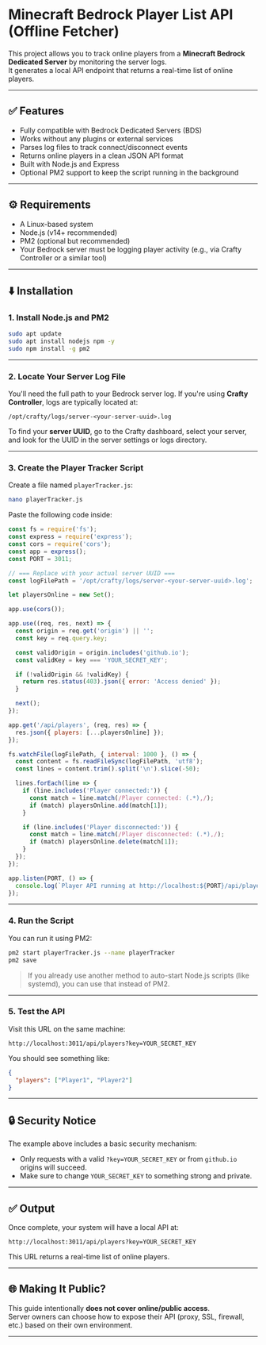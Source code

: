 # Minecraft Bedrock Player List API (Offline Fetcher)

This project allows you to track online players from a **Minecraft Bedrock Dedicated Server** by monitoring the server logs.  
It generates a local API endpoint that returns a real-time list of online players.

---

## ✅ Features

- Fully compatible with Bedrock Dedicated Servers (BDS)
- Works without any plugins or external services
- Parses log files to track connect/disconnect events
- Returns online players in a clean JSON API format
- Built with Node.js and Express
- Optional PM2 support to keep the script running in the background

---

## ⚙️ Requirements

- A Linux-based system
- Node.js (v14+ recommended)
- PM2 (optional but recommended)
- Your Bedrock server must be logging player activity (e.g., via Crafty Controller or a similar tool)

---

## ⬇️ Installation

### 1. Install Node.js and PM2

```bash
sudo apt update
sudo apt install nodejs npm -y
sudo npm install -g pm2
```

---

### 2. Locate Your Server Log File

You'll need the full path to your Bedrock server log. If you're using **Crafty Controller**, logs are typically located at:

```
/opt/crafty/logs/server-<your-server-uuid>.log
```

To find your **server UUID**, go to the Crafty dashboard, select your server, and look for the UUID in the server settings or logs directory.

---

### 3. Create the Player Tracker Script

Create a file named `playerTracker.js`:

```bash
nano playerTracker.js
```

Paste the following code inside:

```js
const fs = require('fs');
const express = require('express');
const cors = require('cors');
const app = express();
const PORT = 3011;

// === Replace with your actual server UUID ===
const logFilePath = '/opt/crafty/logs/server-<your-server-uuid>.log';

let playersOnline = new Set();

app.use(cors());

app.use((req, res, next) => {
  const origin = req.get('origin') || '';
  const key = req.query.key;

  const validOrigin = origin.includes('github.io');
  const validKey = key === 'YOUR_SECRET_KEY';

  if (!validOrigin && !validKey) {
    return res.status(403).json({ error: 'Access denied' });
  }

  next();
});

app.get('/api/players', (req, res) => {
  res.json({ players: [...playersOnline] });
});

fs.watchFile(logFilePath, { interval: 1000 }, () => {
  const content = fs.readFileSync(logFilePath, 'utf8');
  const lines = content.trim().split('\n').slice(-50);

  lines.forEach(line => {
    if (line.includes('Player connected:')) {
      const match = line.match(/Player connected: (.*),/);
      if (match) playersOnline.add(match[1]);
    }

    if (line.includes('Player disconnected:')) {
      const match = line.match(/Player disconnected: (.*),/);
      if (match) playersOnline.delete(match[1]);
    }
  });
});

app.listen(PORT, () => {
  console.log(`Player API running at http://localhost:${PORT}/api/players`);
});
```

---

### 4. Run the Script

You can run it using PM2:

```bash
pm2 start playerTracker.js --name playerTracker
pm2 save
```

> If you already use another method to auto-start Node.js scripts (like systemd), you can use that instead of PM2.

---

### 5. Test the API

Visit this URL on the same machine:

```
http://localhost:3011/api/players?key=YOUR_SECRET_KEY
```

You should see something like:

```json
{
  "players": ["Player1", "Player2"]
}
```

---

## 🔒 Security Notice

The example above includes a basic security mechanism:
- Only requests with a valid `?key=YOUR_SECRET_KEY` or from `github.io` origins will succeed.
- Make sure to change `YOUR_SECRET_KEY` to something strong and private.

---

## ✅ Output

Once complete, your system will have a local API at:

```
http://localhost:3011/api/players?key=YOUR_SECRET_KEY
```

This URL returns a real-time list of online players.

---

## 🌐 Making It Public?

This guide intentionally **does not cover online/public access**.  
Server owners can choose how to expose their API (proxy, SSL, firewall, etc.) based on their own environment.

---